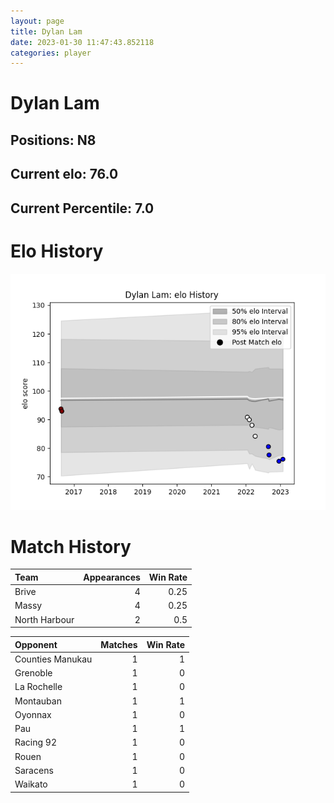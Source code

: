 ```yaml
---  
layout: page  
title: Dylan Lam  
date: 2023-01-30 11:47:43.852118  
categories: player  
---
```

# Dylan Lam

## Positions: N8

## Current elo: 76.0

## Current Percentile: 7.0

# Elo History


![elo history](history_DylanLam.png)
# Match History


| Team          |   Appearances |   Win Rate |
|:--------------|--------------:|-----------:|
| Brive         |             4 |       0.25 |
| Massy         |             4 |       0.25 |
| North Harbour |             2 |       0.5  |

| Opponent         |   Matches |   Win Rate |
|:-----------------|----------:|-----------:|
| Counties Manukau |         1 |          1 |
| Grenoble         |         1 |          0 |
| La Rochelle      |         1 |          0 |
| Montauban        |         1 |          1 |
| Oyonnax          |         1 |          0 |
| Pau              |         1 |          1 |
| Racing 92        |         1 |          0 |
| Rouen            |         1 |          0 |
| Saracens         |         1 |          0 |
| Waikato          |         1 |          0 |